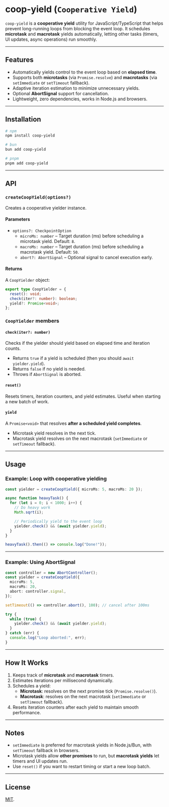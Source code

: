 # coop-yield (`Cooperative Yield`)

`coop-yield` is a **cooperative yield** utility for JavaScript/TypeScript that helps prevent long-running loops from blocking the event loop. It schedules **microtask** and **macrotask** yields automatically, letting other tasks (timers, UI updates, async operations) run smoothly.

---

## Features

- Automatically yields control to the event loop based on **elapsed time**.
- Supports both **microtasks** (via `Promise.resolve`) and **macrotasks** (via `setImmediate` or `setTimeout` fallback).
- Adaptive iteration estimation to minimize unnecessary yields.
- Optional **AbortSignal** support for cancellation.
- Lightweight, zero dependencies, works in Node.js and browsers.

---

## Installation

```bash
# npm
npm install coop-yield

# bun
bun add coop-yield

# pnpm
pnpm add coop-yield
```

---

## API

### `createCoopYield(options?)`

Creates a cooperative yielder instance.

#### Parameters

- `options?: CheckpointOption`
  - `microMs: number` – Target duration (ms) before scheduling a microtask yield. Default: `8`.
  - `macroMs: number` – Target duration (ms) before scheduling a macrotask yield. Default: `50`.
  - `abort?: AbortSignal` – Optional signal to cancel execution early.

#### Returns

A `CoopYielder` object:

```ts
export type CoopYielder = {
  reset(): void;
  check(iter?: number): boolean;
  yield?: Promise<void>;
};
```

### `CoopYielder` members

#### `check(iter?: number)`

Checks if the yielder should yield based on elapsed time and iteration counts.

- Returns `true` if a yield is scheduled (then you should `await yielder.yield`).
- Returns `false` if no yield is needed.
- Throws if `AbortSignal` is aborted.

#### `reset()`

Resets timers, iteration counters, and yield estimates. Useful when starting a new batch of work.

#### `yield`

A `Promise<void>` that resolves **after a scheduled yield completes**.

- Microtask yield resolves in the next tick.
- Macrotask yield resolves on the next macrotask (`setImmediate` or `setTimeout` fallback).

---

## Usage

### Example: Loop with cooperative yielding

```ts
const yielder = createCoopYield({ microMs: 5, macroMs: 20 });

async function heavyTask() {
  for (let i = 0; i < 1000; i++) {
    // Do heavy work
    Math.sqrt(i);

    // Periodically yield to the event loop
    yielder.check() && (await yielder.yield);
  }
}

heavyTask().then(() => console.log("Done!"));
```

---

### Example: Using AbortSignal

```ts
const controller = new AbortController();
const yielder = createCoopYield({
  microMs: 5,
  macroMs: 20,
  abort: controller.signal,
});

setTimeout(() => controller.abort(), 100); // cancel after 100ms

try {
  while (true) {
    yielder.check() && (await yielder.yield);
  }
} catch (err) {
  console.log("Loop aborted:", err);
}
```

---

## How It Works

1. Keeps track of **microtask** and **macrotask** timers.
2. Estimates iterations per millisecond dynamically.
3. Schedules a yield:
   - **Microtask**: resolves on the next promise tick (`Promise.resolve()`).
   - **Macrotask**: resolves on the next macrotask (`setImmediate` or `setTimeout` fallback).
4. Resets iteration counters after each yield to maintain smooth performance.

---

## Notes

- `setImmediate` is preferred for macrotask yields in Node.js/Bun, with `setTimeout` fallback in browsers.
- Microtask yields allow **other promises** to run, but **macrotask yields** let timers and UI updates run.
- Use `reset()` if you want to restart timing or start a new loop batch.

---

## License

[MIT](LICENSE).
